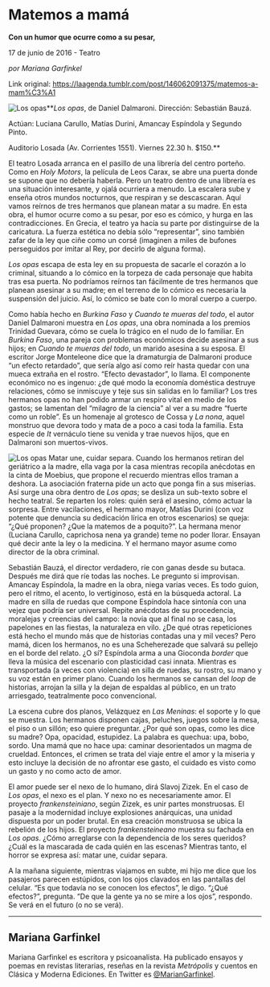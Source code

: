 # Matemos a mamá

**Con un humor que ocurre como a su pesar,**

17 de junio de 2016 - Teatro

_por Mariana Garfinkel_

Link original: https://laagenda.tumblr.com/post/146062091375/matemos-a-mam%C3%A1

![Los opas](https://64.media.tumblr.com/6b8ea1e41922844a35db94aa0e1b711e/tumblr_inline_pk0w6huUrQ1t6q87u_500.jpg)***Los opas*, de Daniel Dalmaroni. Dirección: Sebastián Bauzá.  

Actúan: Luciana Carullo, Matías Durini, Amancay Espíndola y Segundo Pinto.  

Auditorio Losada (Av. Corrientes 1551). Viernes 22.30 h. $150.**

El teatro Losada arranca en el pasillo de una librería del centro porteño. Como en *Holy Motors*, la película de Leos Carax, se abre una puerta donde se supone que no debería haberla. Pero un teatro dentro de una librería es una situación interesante, y ojalá ocurriera a menudo. La escalera sube y enseña otros mundos nocturnos, que respiran y se descascaran. Aquí vamos reírnos de tres hermanos que planean matar a su madre. En esta obra, el humor ocurre como a su pesar, por eso es cómico, y hurga en las contradicciones. En Grecia, el teatro ya hacía su parte por distinguirse de la caricatura. La fuerza estética no debía sólo “representar”, sino también zafar de la ley que ciñe como un corsé (imaginen a miles de bufones perseguidos por imitar al Rey, por decirlo de alguna forma).

*Los opas* escapa de esta ley en su propuesta de sacarle el corazón a lo criminal, situando a lo cómico en la torpeza de cada personaje que habita tras esa puerta. No podríamos reírnos tan fácilmente de tres hermanos que planean asesinar a su madre; en el terreno de lo cómico es necesaria la suspensión del juicio. Así, lo cómico se bate con lo moral cuerpo a cuerpo.

Como había hecho en *Burkina Faso* y *Cuando te mueras del todo*, el autor Daniel Dalmaroni muestra en *Los opas*, una obra nominada a los premios Trinidad Guevara, cómo se cuela lo trágico en el nudo de lo familiar. En *Burkina Faso*, una pareja con problemas económicos decide asesinar a sus hijos; en *Cuando te mueras del todo*, un marido asesina a su esposa. El escritor Jorge Monteleone dice que la dramaturgia de Dalmaroni produce “un efecto retardado”, que sería algo así como reír hasta quedar con una mueca extraña en el rostro. “Efecto devastador”, lo llama. El componente económico no es ingenuo: ¿de qué modo la economía doméstica destruye relaciones, cómo se inmiscuye y teje sus sin salidas en lo familiar? Los tres hermanos opas no han podido armar un respiro vital en medio de los gastos; se lamentan del “milagro de la ciencia” al ver a su madre “fuerte como un roble”. Es un homenaje al grotesco de Cossa y *La nona*, aquel monstruo que devora todo y mata de a poco a casi toda la familia. Esta especie de *It* vernáculo tiene su venida y trae nuevos hijos, que en Dalmaroni son muertos-vivos. 

![Los opas](https://64.media.tumblr.com/6b8ea1e41922844a35db94aa0e1b711e/tumblr_inline_pk0w6huUrQ1t6q87u_500.jpg) Matar une, cuidar separa. Cuando los hermanos retiran del geriátrico a la madre, ella vaga por la casa mientras recopila anécdotas en la cinta de Moebius, que propone el recuerdo mientras ellos traman a deshora. La asociación fraterna pide un acto que ponga fin a sus miserias. Así surge una obra dentro de *Los opas*; se desliza un sub-texto sobre el hecho teatral. Se reparten los roles: quién será el asesino, cómo actuar la sorpresa. Entre vacilaciones, el hermano mayor, Matías Durini (con voz potente que denuncia su dedicación lírica en otros escenarios) se queja: “¿Qué proponen? ¿Que la matemos de a poquito?”. La hermana menor (Luciana Carullo, caprichosa nena ya grande) teme no poder llorar. Ensayan qué decir ante la ley o la medicina. Y el hermano mayor asume como director de la obra criminal. 

Sebastián Bauzá, el director verdadero, ríe con ganas desde su butaca. Después me dirá que ríe todas las noches. Le pregunto si improvisan. Amancay Espíndola, la madre en la obra, niega varias veces. Es todo guion, pero el ritmo, el acento, lo vertiginoso, está en la búsqueda actoral. La madre en silla de ruedas que compone Espíndola hace sintonía con una vejez que podría ser universal. Repite anécdotas de su procedencia, moralejas y creencias del campo: la novia que al final no se casa, los papelones en las fiestas, la naturaleza en vilo. ¿De qué otras repeticiones está hecho el mundo más que de historias contadas una y mil veces? Pero mamá, dicen los hermanos, no es una Scheherezade que salvará su pellejo en el borde del relato. ¿O sí? Espíndola arma a una Gioconda *border* que lleva la música del escenario con plasticidad casi innata. Mientras es transportada (a veces con violencia) en silla de ruedas, su rostro, su mano y su voz están en primer plano. Cuando los hermanos se cansan del *loop* de historias, arrojan la silla y la dejan de espaldas al público, en un trato arriesgado, teatralmente poco convencional. 

La escena cubre dos planos, Velázquez en *Las Meninas*: el soporte y lo que se muestra. Los hermanos disponen cajas, peluches, juegos sobre la mesa, el piso o un sillón; eso quiere preguntar. ¿Por qué son opas, como les dice su madre? Opa, opacidad, estupidez. La palabra es quechua: upa, bobo, sordo. Una mamá que no hace upa: caminar desorientados un magma de crueldad. Entonces, el crimen se trata del viaje entre el amor y la miseria y esto incluye la decisión de no afrontar ese gasto, el cuidado es visto como un gasto y no como acto de amor. 

El amor puede ser el nexo de lo humano, dirá Slavoj Zizek. En el caso de *Los opas*, el nexo es el plan. Y nexo no es necesariamente amor. El proyecto *frankensteiniano*, según Zizek, es unir partes monstruosas. El pasaje a la modernidad incluye explosiones anárquicas, una unidad dispuesta por un poder brutal. En esa creación monstruosa se ubica la rebelión de los hijos. El proyecto *frankensteineano* muestra su fachada en *Los opas*. ¿Cómo arreglarse con la dependencia de los seres queridos? ¿Cuál es la mascarada de cada quién en las escenas? Mientras tanto, el horror se expresa así: matar une, cuidar separa. 

A la mañana siguiente, mientras viajamos en subte, mi hijo me dice que los pasajeros parecen estúpidos, con los ojos clavados en las pantallas del celular. “Es que todavía no se conocen los efectos”, le digo. “¿Qué efectos?”, pregunta. “De que la gente ya no se mire a los ojos”, respondo. Se verá en el futuro (o no se verá). 

  




---

 Mariana Garfinkel
------------------

 Mariana Garfinkel es escritora y psicoanalista. Ha publicado ensayos y poemas en revistas literarias, reseñas en la revista *Metrópolis* y cuentos en Clásica y Moderna Ediciones. En Twitter es [@MarianGarfinkel](https://twitter.com/mariangarfinkel).

